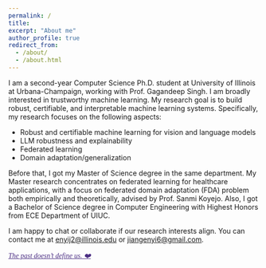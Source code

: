 ```yaml
---
permalink: /
title: 
excerpt: "About me"
author_profile: true
redirect_from: 
  - /about/
  - /about.html
---
```


I am a second-year Computer Science Ph.D. student at <a href="https://illinois.edu/" style="text-decoration:none">University of Illinois at Urbana-Champaign</a>, working with <a href="https://ggndpsngh.github.io/" style="text-decoration:none">Prof. Gagandeep Singh</a>. I am broadly interested in trustworthy machine learning. My research goal is to build robust, certifiable, and interpretable machine learning systems. Specifically, my research focuses on the following aspects:

- Robust and certifiable machine learning for vision and language models
- LLM robustness and explainability
- Federated learning
- Domain adaptation/generalization

Before that, I got my Master of Science degree in the same department. My Master research concentrates on federated learning for healthcare applications, with a focus on federated domain adaptation (FDA) problem both empirically and theoretically, advised by <a href="https://cs.stanford.edu/~sanmi/index.html" style="text-decoration:none">Prof. Sanmi Koyejo</a>. Also, I got a Bachelor of Science degree in Computer Engineering with <a href="https://ece.illinois.edu/admissions/why-ece/honors" style="text-decoration:none">Highest Honors</a> from <a href="https://ece.illinois.edu/" style="text-decoration:none">ECE Department</a> of <a href="https://illinois.edu/" style="text-decoration:none">UIUC</a>. 

I am happy to chat or collaborate if our research interests align. You can contact me at enyij2@illinois.edu or jiangenyi6@gmail.com.

<!-- Check out my CV [here](https://enyijiang.github.io/files/Enyi_Jiang_CV.pdf). And  --> 

<a href="https://carnegiescience.edu/bio/dr-wu-sun" style="font-family: 'Playfair Display', serif; font-style: italic; color: #4B2E83; text-align: center;" title="There’s a gravity I don’t resist." >The past doesn’t define us. ❤️</a>
